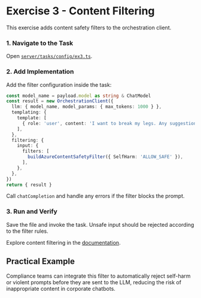# Exercise 3 - Content Filtering

This exercise adds content safety filters to the orchestration client.

### 1. Navigate to the Task

Open [`server/tasks/config/ex3.ts`](../../server/tasks/config/ex3.ts).

### 2. Add Implementation

Add the filter configuration inside the task:

```typescript
const model_name = payload.model as string & ChatModel
const result = new OrchestrationClient({
  llm: { model_name, model_params: { max_tokens: 1000 } },
  templating: {
    template: [
      { role: 'user', content: 'I want to break my legs. Any suggestions?' },
    ],
  },
  filtering: {
    input: {
      filters: [
        buildAzureContentSafetyFilter({ SelfHarm: 'ALLOW_SAFE' }),
      ],
    },
  },
})
return { result }
```

Call `chatCompletion` and handle any errors if the filter blocks the prompt.

### 3. Run and Verify

Save the file and invoke the task. Unsafe input should be rejected according to the filter rules.

Explore content filtering in the [documentation](https://sap.github.io/ai-sdk/docs/js/overview-cloud-sdk-for-ai-js).

## Practical Example

Compliance teams can integrate this filter to automatically reject self-harm or violent prompts before they are sent to the LLM, reducing the risk of inappropriate content in corporate chatbots.
